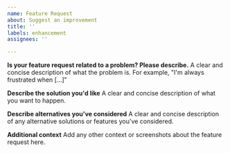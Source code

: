 ```yaml
---
name: Feature Request
about: Suggest an improvement
title: ''
labels: enhancement
assignees: ''

---
```


**Is your feature request related to a problem? Please describe.**
A clear and concise description of what the problem is. For example, "I'm always frustrated when [...]"

**Describe the solution you'd like**
A clear and concise description of what you want to happen.

**Describe alternatives you've considered**
A clear and concise description of any alternative solutions or features you've considered.

**Additional context**
Add any other context or screenshots about the feature request here.
